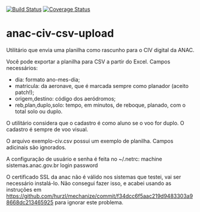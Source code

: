 [![Build Status](https://travis-ci.org/lpenz/anac-civ-csv-upload.svg?branch=master)](https://travis-ci.org/lpenz/anac-civ-csv-upload)
[![Coverage Status](https://coveralls.io/repos/lpenz/anac-civ-csv-upload/badge.svg)](https://coveralls.io/r/lpenz/anac-civ-csv-upload)

# anac-civ-csv-upload

Utilitário que envia uma planilha como rascunho para o CIV digital da ANAC.

Você pode exportar a planilha para CSV a partir do Excel. Campos necessários:
- dia: formato ano-mes-dia;
- matricula: da aeronave, que é marcada sempre como planador (aceito patch!);
- origem,destino: código dos aeródromos;
- reb,plan,duplo,solo: tempo, em minutos, de reboque, planado, com o total solo ou duplo.


O utilitário considera que o cadastro é como aluno se o voo for duplo. O
cadastro é sempre de voo visual.

O arquivo exemplo-civ.csv possui um exemplo de planilha. Campos adicinais são ignorados.

A configuração de usuário e senha é feita no ~/.netrc:
    machine sistemas.anac.gov.br
    login <usuario>
    password <senha>

O certificado SSL da anac não é válido nos sistemas que testei, vai ser
necessário instalá-lo. Não consegui fazer isso, e acabei usando as instruções
em https://github.com/hurzl/mechanize/commit/f34dcc6f5aac219d9483303a98668dc213465925
para ignorar este problema.



